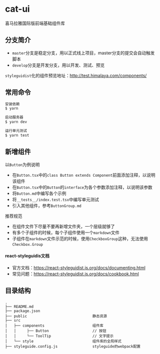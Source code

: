 # cat-ui

喜马拉雅国际版前端基础组件库

## 分支简介

- `master`分支是稳定分支，用以正式线上项目，master分支的提交会自动触发脚本
- `develop`分支是开发分支，用以开发、测试、预览

`styleguidist`化的组件预览地址：http://test.himalaya.com/components/

## 常用命令

``` bash
安装依赖
$ yarn

启动服务器
$ yarn dev

运行单元测试
$ yarn test
```

## 新增组件

以`Button`为例说明

- 在`Button.tsx`中的`class Button extends Component`前面添加注释，以说明该组件
- 在`Button.tsx`中的`Button`的`interface`为各个参数添加注释，以说明该参数
- 将`Button.md`中编写各个示例
- 将`__tests__/index.test.tsx`中编写单元测试
- 引入其他组件，参考`ButtonGroup.md`

推荐规范

- 在组件文件下尽量不要再新增文件夹，一个层级就够了
- 有多个子组件的时候，每个子组件使用一个`markdown`文件
- 子组件在`markdown`文件示范的时候，使用`CheckboxGroup`这种，无法使用`Checkbox.Group`

#### react-styleguidis文档

- 官方文档：https://react-styleguidist.js.org/docs/documenting.html  
- 常见问题：https://react-styleguidist.js.org/docs/cookbook.html

## 目录结构

```
.
├── README.md
├── package.json
├── public                              静态资源
├── src
│   ├── components                      组件库
│   │     ├── Button                    // 按钮
│   │     └── ToolTip                   // 文字提示
│   └── style                           组件库的全局样式
├── styleguide.config.js                styleguide的webpack配置
```

